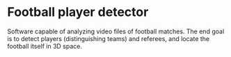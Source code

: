 # Football player detector
Software capable of analyzing video files of football matches. The end goal is to detect players (distinguishing teams) and referees, and locate the football itself in 3D space.
